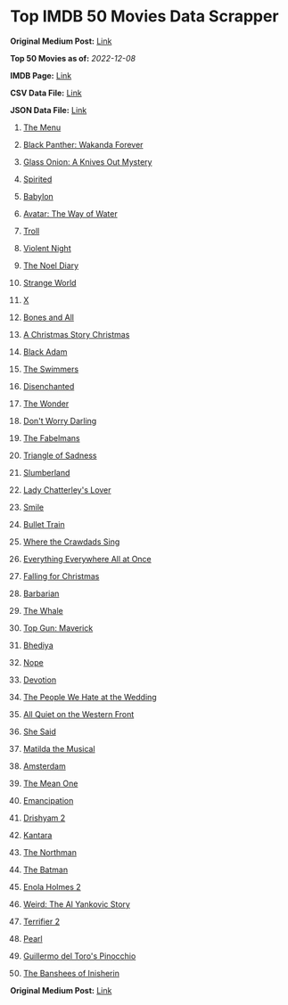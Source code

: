 # Top IMDB 50 Movies Data Scrapper

**Original Medium Post:** [Link](https://medium.com/@nishantsahoo/which-movie-should-i-watch-5c83a3c0f5b1) 

**Top 50 Movies as of:** _2022-12-08_

**IMDB Page:** [Link](http://www.imdb.com/search/title?release_date=2022,2022&title_type=feature)

**CSV Data File:** [Link](/Data/data.csv)

**JSON Data File:** [Link](/Data/data.json)

1. [The Menu](https://www.imdb.com/title/tt9764362/?ref_=adv_li_tt)

2. [Black Panther: Wakanda Forever](https://www.imdb.com/title/tt9114286/?ref_=adv_li_tt)

3. [Glass Onion: A Knives Out Mystery](https://www.imdb.com/title/tt11564570/?ref_=adv_li_tt)

4. [Spirited](https://www.imdb.com/title/tt10999120/?ref_=adv_li_tt)

5. [Babylon](https://www.imdb.com/title/tt10640346/?ref_=adv_li_tt)

6. [Avatar: The Way of Water](https://www.imdb.com/title/tt1630029/?ref_=adv_li_tt)

7. [Troll](https://www.imdb.com/title/tt11116912/?ref_=adv_li_tt)

8. [Violent Night](https://www.imdb.com/title/tt12003946/?ref_=adv_li_tt)

9. [The Noel Diary](https://www.imdb.com/title/tt13007592/?ref_=adv_li_tt)

10. [Strange World](https://www.imdb.com/title/tt10298840/?ref_=adv_li_tt)

11. [X](https://www.imdb.com/title/tt13560574/?ref_=adv_li_tt)

12. [Bones and All](https://www.imdb.com/title/tt10168670/?ref_=adv_li_tt)

13. [A Christmas Story Christmas](https://www.imdb.com/title/tt17220704/?ref_=adv_li_tt)

14. [Black Adam](https://www.imdb.com/title/tt6443346/?ref_=adv_li_tt)

15. [The Swimmers](https://www.imdb.com/title/tt8745676/?ref_=adv_li_tt)

16. [Disenchanted](https://www.imdb.com/title/tt1596342/?ref_=adv_li_tt)

17. [The Wonder](https://www.imdb.com/title/tt9288822/?ref_=adv_li_tt)

18. [Don't Worry Darling](https://www.imdb.com/title/tt10731256/?ref_=adv_li_tt)

19. [The Fabelmans](https://www.imdb.com/title/tt14208870/?ref_=adv_li_tt)

20. [Triangle of Sadness](https://www.imdb.com/title/tt7322224/?ref_=adv_li_tt)

21. [Slumberland](https://www.imdb.com/title/tt13320662/?ref_=adv_li_tt)

22. [Lady Chatterley's Lover](https://www.imdb.com/title/tt14369780/?ref_=adv_li_tt)

23. [Smile](https://www.imdb.com/title/tt15474916/?ref_=adv_li_tt)

24. [Bullet Train](https://www.imdb.com/title/tt12593682/?ref_=adv_li_tt)

25. [Where the Crawdads Sing](https://www.imdb.com/title/tt9411972/?ref_=adv_li_tt)

26. [Everything Everywhere All at Once](https://www.imdb.com/title/tt6710474/?ref_=adv_li_tt)

27. [Falling for Christmas](https://www.imdb.com/title/tt14715170/?ref_=adv_li_tt)

28. [Barbarian](https://www.imdb.com/title/tt15791034/?ref_=adv_li_tt)

29. [The Whale](https://www.imdb.com/title/tt13833688/?ref_=adv_li_tt)

30. [Top Gun: Maverick](https://www.imdb.com/title/tt1745960/?ref_=adv_li_tt)

31. [Bhediya](https://www.imdb.com/title/tt14099334/?ref_=adv_li_tt)

32. [Nope](https://www.imdb.com/title/tt10954984/?ref_=adv_li_tt)

33. [Devotion](https://www.imdb.com/title/tt7693316/?ref_=adv_li_tt)

34. [The People We Hate at the Wedding](https://www.imdb.com/title/tt9071456/?ref_=adv_li_tt)

35. [All Quiet on the Western Front](https://www.imdb.com/title/tt1016150/?ref_=adv_li_tt)

36. [She Said](https://www.imdb.com/title/tt14807308/?ref_=adv_li_tt)

37. [Matilda the Musical](https://www.imdb.com/title/tt3447590/?ref_=adv_li_tt)

38. [Amsterdam](https://www.imdb.com/title/tt10304142/?ref_=adv_li_tt)

39. [The Mean One](https://www.imdb.com/title/tt20853816/?ref_=adv_li_tt)

40. [Emancipation](https://www.imdb.com/title/tt12530246/?ref_=adv_li_tt)

41. [Drishyam 2](https://www.imdb.com/title/tt15501640/?ref_=adv_li_tt)

42. [Kantara](https://www.imdb.com/title/tt15327088/?ref_=adv_li_tt)

43. [The Northman](https://www.imdb.com/title/tt11138512/?ref_=adv_li_tt)

44. [The Batman](https://www.imdb.com/title/tt1877830/?ref_=adv_li_tt)

45. [Enola Holmes 2](https://www.imdb.com/title/tt14641788/?ref_=adv_li_tt)

46. [Weird: The Al Yankovic Story](https://www.imdb.com/title/tt17076046/?ref_=adv_li_tt)

47. [Terrifier 2](https://www.imdb.com/title/tt10403420/?ref_=adv_li_tt)

48. [Pearl](https://www.imdb.com/title/tt18925334/?ref_=adv_li_tt)

49. [Guillermo del Toro's Pinocchio](https://www.imdb.com/title/tt1488589/?ref_=adv_li_tt)

50. [The Banshees of Inisherin](https://www.imdb.com/title/tt11813216/?ref_=adv_li_tt)

**Original Medium Post:** [Link](https://medium.com/@nishantsahoo/which-movie-should-i-watch-5c83a3c0f5b1) 

